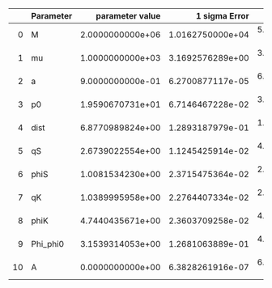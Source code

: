 |    | Parameter   |   parameter value |    1 sigma Error |   Relative Error |              SNR |
|---:|:------------|------------------:|-----------------:|-----------------:|-----------------:|
|  0 | M           |  2.0000000000e+06 | 1.0162750000e+04 | 5.0813749999e-03 | 7.4240426769e+01 |
|  1 | mu          |  1.0000000000e+03 | 3.1692576289e+00 | 3.1692576289e-03 | 7.4240426769e+01 |
|  2 | a           |  9.0000000000e-01 | 6.2700877117e-05 | 6.9667641241e-05 | 7.4240426769e+01 |
|  3 | p0          |  1.9590670731e+01 | 6.7146467228e-02 | 3.4274715832e-03 | 7.4240426769e+01 |
|  4 | dist        |  6.8770989824e+00 | 1.2893187979e-01 | 1.8748004082e-02 | 7.4240426769e+01 |
|  5 | qS          |  2.6739022554e+00 | 1.1245425914e-02 | 4.2056234073e-03 | 7.4240426769e+01 |
|  6 | phiS        |  1.0081534230e+00 | 2.3715475364e-02 | 2.3523676876e-02 | 7.4240426769e+01 |
|  7 | qK          |  1.0389995958e+00 | 2.2764407334e-02 | 2.1909928960e-02 | 7.4240426769e+01 |
|  8 | phiK        |  4.7440435671e+00 | 2.3603709258e-02 | 4.9754410820e-03 | 7.4240426769e+01 |
|  9 | Phi_phi0    |  3.1539314053e+00 | 1.2681063889e-01 | 4.0207164516e-02 | 7.4240426769e+01 |
| 10 | A           |  0.0000000000e+00 | 6.3828261916e-07 | 6.3828261916e-07 | 7.4240426769e+01 |